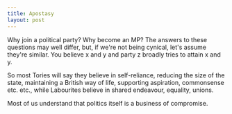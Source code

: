 ```yaml
---
title: Apostasy
layout: post
---
```


Why join a political party? Why become an MP? The answers to these questions may well differ, but, if we're not being cynical, let's assume they're similar. You believe x and y and party z broadly tries to attain x and y.

So most Tories will say they believe in self-reliance, reducing the size of the state, maintaining a British way of life, supporting aspiration, commonsense etc. etc., while Labourites believe in shared endeavour, equality, unions.

Most of us understand that politics itself is a business of compromise.
